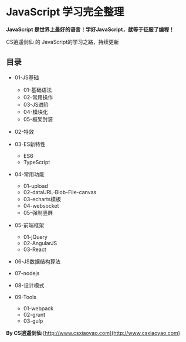 # JavaScript 学习完全整理
**JavaScript 是世界上最好的语言！学好JavaScript，就等于征服了编程！**

CS逍遥剑仙 的 JavaScript的学习之路，持续更新

## 目录
* 01-JS基础
  + 01-基础语法
  + 02-常用操作
  + 03-JS进阶
  + 04-模块化
  + 05-框架封装

* 02-特效

* 03-ES新特性
  + ES6
  + TypeScript

* 04-常用功能
  + 01-upload
  + 02-dataURL-Blob-File-canvas
  + 03-echarts模板
  + 04-websocket
  + 05-强制竖屏

* 05-前端框架
  + 01-jQuery
  + 02-AngularJS
  + 03-React

* 06-JS数据结构算法

* 07-nodejs

* 08-设计模式

* 09-Tools
  + 01-webpack
  + 02-grunt
  + 03-gulp




**By CS逍遥剑仙**
[http://www.csxiaoyao.com](http://www.csxiaoyao.com)